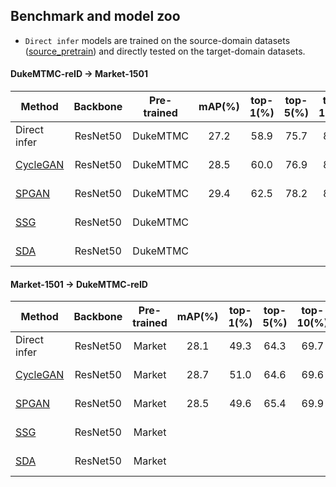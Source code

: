 ## Benchmark and model zoo

- `Direct infer` models are trained on the source-domain datasets ([source_pretrain](https://github.com/open-mmlab/OpenUnReID/tree/master/tools/source_pretrain)) and directly tested on the target-domain datasets.

#### DukeMTMC-reID -> Market-1501

| Method | Backbone | Pre-trained | mAP(%) | top-1(%) | top-5(%) | top-10(%) | Train time | Download |
| ----- | :------: | :---------: | :----: | :------: | :------: | :-------: | :------: | :------: |
| Direct infer | ResNet50 | DukeMTMC | 27.2 | 58.9 | 75.7 | 81.4 | ~1h | [[config]](https://drive.google.com/file/d/1_gnPfjwf9uTOJyg1VsBzbMNQ-SGuhohP/view?usp=sharing) [[model]](https://drive.google.com/file/d/1MH-eIuWICkkQ8Ka3stXbiTq889yUZjBV/view?usp=sharing) |
| [CycleGAN]() | ResNet50 | DukeMTMC | 28.5 | 60.0 | 76.9 | 82.8 | ~4h | [[config]](https://github.com/zwzhang121/OpenUnReID_Translation/blob/master/tools/translation/config.yaml) [[model]]() |
| [SPGAN]()    | ResNet50 | DukeMTMC | 29.4 | 62.5 | 78.2 | 83.0 | ~4.5h | [[config]](https://github.com/zwzhang121/OpenUnReID_Translation/blob/master/tools/translation/config.yaml) [[model]]() |
| [SSG]()      | ResNet50 | DukeMTMC |  |  |  |  |  | [[config]]() [[model]]() |
| [SDA]()      | ResNet50 | DukeMTMC |  |  |  |  |  | [[config]]() [[model]]() |

#### Market-1501 -> DukeMTMC-reID

| Method | Backbone | Pre-trained | mAP(%) | top-1(%) | top-5(%) | top-10(%) | Train time | Download |
| ----- | :------: | :---------: | :----: | :------: | :------: | :-------: | :------: | :------: |
| Direct infer | ResNet50 | Market | 28.1 | 49.3 | 64.3 | 69.7 | ~1h | [[config]](https://drive.google.com/file/d/1FOuW_Hwl2ASPx0iXeDNxZ1R9MwFBr3gx/view?usp=sharing) [[model]](https://drive.google.com/file/d/13dkhrjz-VIH3jCjIep185MLZxFSD_F7R/view?usp=sharing) |
| [CycleGAN]() | ResNet50 | Market | 28.7 | 51.0 | 64.6 | 69.6 | ~4h  | [[config]](https://github.com/zwzhang121/OpenUnReID_Translation/blob/master/tools/translation/config.yaml) [[model]]() |
| [SPGAN]()    | ResNet50 | Market | 28.5 | 49.6 | 65.4 | 69.9 | ~4.5h | [[config]](https://github.com/zwzhang121/OpenUnReID_Translation/blob/master/tools/translation/config.yaml) [[model]]() |
| [SSG]()      | ResNet50 | Market |  |  |  |  |  | [[config]]() [[model]]() |
| [SDA]()      | ResNet50 | Market |  |  |  |  |  | [[config]]() [[model]]() |